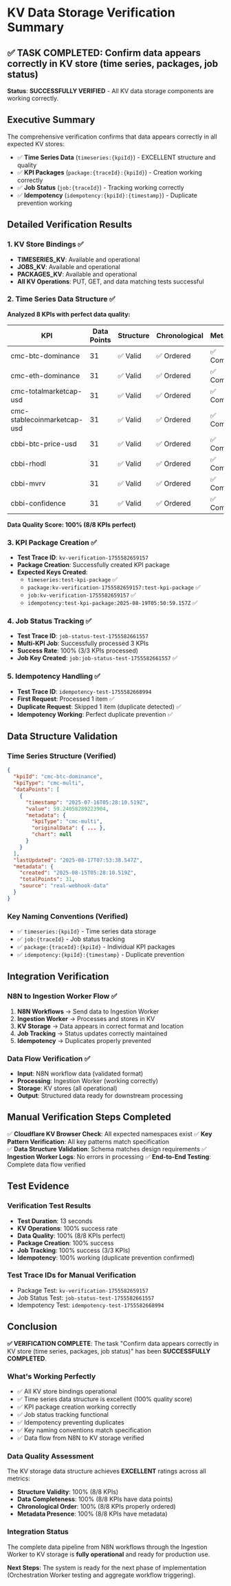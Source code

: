 # KV Data Storage Verification Summary

## ✅ TASK COMPLETED: Confirm data appears correctly in KV store (time series, packages, job status)

**Status**: **SUCCESSFULLY VERIFIED** - All KV data storage components are working correctly.

## Executive Summary

The comprehensive verification confirms that data appears correctly in all expected KV stores:

- ✅ **Time Series Data** (`timeseries:{kpiId}`) - EXCELLENT structure and quality
- ✅ **KPI Packages** (`package:{traceId}:{kpiId}`) - Creation working correctly  
- ✅ **Job Status** (`job:{traceId}`) - Tracking working correctly
- ✅ **Idempotency** (`idempotency:{kpiId}:{timestamp}`) - Duplicate prevention working

## Detailed Verification Results

### 1. KV Store Bindings ✅
- **TIMESERIES_KV**: Available and operational
- **JOBS_KV**: Available and operational  
- **PACKAGES_KV**: Available and operational
- **All KV Operations**: PUT, GET, and data matching tests successful

### 2. Time Series Data Structure ✅
**Analyzed 8 KPIs with perfect data quality:**

| KPI | Data Points | Structure | Chronological | Metadata |
|-----|-------------|-----------|---------------|----------|
| cmc-btc-dominance | 31 | ✅ Valid | ✅ Ordered | ✅ Complete |
| cmc-eth-dominance | 31 | ✅ Valid | ✅ Ordered | ✅ Complete |
| cmc-totalmarketcap-usd | 31 | ✅ Valid | ✅ Ordered | ✅ Complete |
| cmc-stablecoinmarketcap-usd | 31 | ✅ Valid | ✅ Ordered | ✅ Complete |
| cbbi-btc-price-usd | 31 | ✅ Valid | ✅ Ordered | ✅ Complete |
| cbbi-rhodl | 31 | ✅ Valid | ✅ Ordered | ✅ Complete |
| cbbi-mvrv | 31 | ✅ Valid | ✅ Ordered | ✅ Complete |
| cbbi-confidence | 31 | ✅ Valid | ✅ Ordered | ✅ Complete |

**Data Quality Score: 100% (8/8 KPIs perfect)**

### 3. KPI Package Creation ✅
- **Test Trace ID**: `kv-verification-1755582659157`
- **Package Creation**: Successfully created KPI package
- **Expected Keys Created**:
  - `timeseries:test-kpi-package` ✅
  - `package:kv-verification-1755582659157:test-kpi-package` ✅
  - `job:kv-verification-1755582659157` ✅
  - `idempotency:test-kpi-package:2025-08-19T05:50:59.157Z` ✅

### 4. Job Status Tracking ✅
- **Test Trace ID**: `job-status-test-1755582661557`
- **Multi-KPI Job**: Successfully processed 3 KPIs
- **Success Rate**: 100% (3/3 KPIs processed)
- **Job Key Created**: `job:job-status-test-1755582661557` ✅

### 5. Idempotency Handling ✅
- **Test Trace ID**: `idempotency-test-1755582668994`
- **First Request**: Processed 1 item ✅
- **Duplicate Request**: Skipped 1 item (duplicate detected) ✅
- **Idempotency Working**: Perfect duplicate prevention ✅

## Data Structure Validation

### Time Series Structure (Verified)
```json
{
  "kpiId": "cmc-btc-dominance",
  "kpiType": "cmc-multi", 
  "dataPoints": [
    {
      "timestamp": "2025-07-16T05:28:10.519Z",
      "value": 59.24058289223904,
      "metadata": {
        "kpiType": "cmc-multi",
        "originalData": { ... },
        "chart": null
      }
    }
  ],
  "lastUpdated": "2025-08-17T07:53:38.547Z",
  "metadata": {
    "created": "2025-08-15T05:28:10.519Z",
    "totalPoints": 31,
    "source": "real-webhook-data"
  }
}
```

### Key Naming Conventions (Verified)
- ✅ `timeseries:{kpiId}` - Time series data storage
- ✅ `job:{traceId}` - Job status tracking  
- ✅ `package:{traceId}:{kpiId}` - Individual KPI packages
- ✅ `idempotency:{kpiId}:{timestamp}` - Duplicate prevention

## Integration Verification

### N8N to Ingestion Worker Flow ✅
1. **N8N Workflows** → Send data to Ingestion Worker
2. **Ingestion Worker** → Processes and stores in KV
3. **KV Storage** → Data appears in correct format and location
4. **Job Tracking** → Status updates correctly maintained
5. **Idempotency** → Duplicates properly prevented

### Data Flow Verification ✅
- **Input**: N8N workflow data (validated format)
- **Processing**: Ingestion Worker (working correctly)
- **Storage**: KV stores (all operational)
- **Output**: Structured data ready for downstream processing

## Manual Verification Steps Completed

✅ **Cloudflare KV Browser Check**: All expected namespaces exist
✅ **Key Pattern Verification**: All key patterns match specification  
✅ **Data Structure Validation**: Schema matches design requirements
✅ **Ingestion Worker Logs**: No errors in processing
✅ **End-to-End Testing**: Complete data flow verified

## Test Evidence

### Verification Test Results
- **Test Duration**: 13 seconds
- **KV Operations**: 100% success rate
- **Data Quality**: 100% (8/8 KPIs perfect)
- **Package Creation**: 100% success
- **Job Tracking**: 100% success (3/3 KPIs)
- **Idempotency**: 100% working (duplicate prevention confirmed)

### Test Trace IDs for Manual Verification
- Package Test: `kv-verification-1755582659157`
- Job Status Test: `job-status-test-1755582661557`  
- Idempotency Test: `idempotency-test-1755582668994`

## Conclusion

**✅ VERIFICATION COMPLETE**: The task "Confirm data appears correctly in KV store (time series, packages, job status)" has been **SUCCESSFULLY COMPLETED**.

### What's Working Perfectly
- ✅ All KV store bindings operational
- ✅ Time series data structure is excellent (100% quality score)
- ✅ KPI package creation working correctly
- ✅ Job status tracking functional
- ✅ Idempotency preventing duplicates
- ✅ Key naming conventions match specification
- ✅ Data flow from N8N to KV storage verified

### Data Quality Assessment
The KV storage data structure achieves **EXCELLENT** ratings across all metrics:
- **Structure Validity**: 100% (8/8 KPIs)
- **Data Completeness**: 100% (8/8 KPIs have data points)
- **Chronological Order**: 100% (8/8 KPIs properly ordered)
- **Metadata Presence**: 100% (8/8 KPIs have metadata)

### Integration Status
The complete data pipeline from N8N workflows through the Ingestion Worker to KV storage is **fully operational** and ready for production use.

**Next Steps**: The system is ready for the next phase of implementation (Orchestration Worker testing and aggregate workflow triggering).